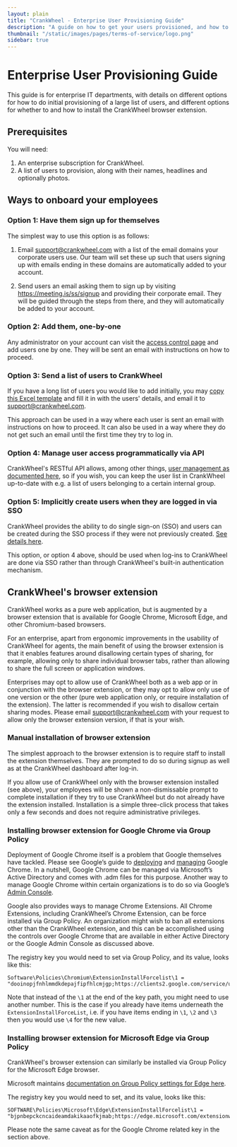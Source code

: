 ```yaml
---
layout: plain
title: "CrankWheel - Enterprise User Provisioning Guide"
description: "A guide on how to get your users provisioned, and how to install the CrankWheel extension if desired."
thumbnail: "/static/images/pages/terms-of-service/logo.png"
sidebar: true
---
```


# Enterprise User Provisioning Guide

This guide is for enterprise IT departments, with details on different options for how to do initial provisioning of a large list of users, and different options for whether to and how to install the CrankWheel browser extension.

## Prerequisites

You will need:
   1. An enterprise subscription for CrankWheel.
   1. A list of users to provision, along with their names, headlines and optionally photos.

## Ways to onboard your employees

### Option 1: Have them sign up for themselves

The simplest way to use this option is as follows:

1. Email [support@crankwheel.com](mailto:support@crankwheel.com) with a list of the email domains your corporate users use. Our team will set these up such that users signing up with emails ending in these domains are automatically added to your account.

1. Send users an email asking them to sign up by visiting https://meeting.is/ss/signup and providing their corporate email. They will be guided through the steps from there, and they will automatically be added to your account.

### Option 2: Add them, one-by-one

Any administrator on your account can visit the [access control page](https://meeting.is/ss/user_access) and add users one by one. They will be sent an email with instructions on how to proceed.

### Option 3: Send a list of users to CrankWheel

If you have a long list of users you would like to add initially, you may [copy this Excel template](https://drive.google.com/file/d/1YUgMJjrC5SaMJK3EBAHHAJzagpxq4k7A/view?usp=sharing) and fill it in with the users' details, and email it to [support@crankwheel.com](mailto:support@crankwheel.com).

This approach can be used in a way where each user is sent an email with instructions on how to proceed. It can also be used in a way where they do not get such an email until the first time they try to log in.

### Option 4: Manage user access programmatically via API

CrankWheel's RESTful API allows, among other things, [user management as documented here](https://documenter.getpostman.com/view/1953706/crankwheel-restful-api/713cbLC#774e53ed-58f0-4ff2-8aff-8e2eba1bf5de), so if you wish, you can keep the user list in CrankWheel up-to-date with e.g. a list of users belonging to a certain internal group.

### Option 5: Implicitly create users when they are logged in via SSO

CrankWheel provides the ability to do single sign-on (SSO) and users can be created during the SSO process if they were not previously created. [See details here](/enterprise-sso-integration/).

This option, or option 4 above, should be used when log-ins to CrankWheel are done via SSO rather than through CrankWheel's built-in authentication mechanism.

## CrankWheel's browser extension

CrankWheel works as a pure web application, but is augmented by a browser extension that is available for Google Chrome, Microsoft Edge, and other Chromium-based browsers.

For an enterprise, apart from ergonomic improvements in the usability of CrankWheel for agents, the main benefit of using the browser extension is that it enables features around disallowing certain types of sharing, for example, allowing only to share individual browser tabs, rather than allowing to share the full screen or application windows.

Enterprises may opt to allow use of CrankWheel both as a web app or in conjunction with the browser extension, or they may opt to allow only use of one version or the other (pure web application only, or require installation of the extension). The latter is recommended if you wish to disallow certain sharing modes. Please email [support@crankwheel.com](mailto:support@crankwheel.com) with your request to allow only the browser extension version, if that is your wish.

### Manual installation of browser extension

The simplest approach to the browser extension is to require staff to install the extension themselves. They are prompted to do so during signup as well as at the CrankWheel dashboard after log-in.

If you allow use of CrankWheel only with the browser extension installed (see above), your employees will be shown a non-dismissable prompt to complete installation if they try to use CrankWheel but do not already have the extension installed. Installation is a simple three-click process that takes only a few seconds and does not require administrative privileges.

### Installing browser extension for Google Chrome via Group Policy

Deployment of Google Chrome itself is a problem that Google themselves
have tackled. Please see Google’s guide to [deploying](https://support.google.com/chrome/a/answer/3115278?hl=en) and [managing](https://support.google.com/chrome/a/answer/3115278?hl=en) Google Chrome. In a
nutshell, Google Chrome can be managed via Microsoft’s Active Directory and comes with
.adm files for this purpose. Another way to manage Google Chrome within certain organizations
is to do so via Google’s [Admin Console](https://support.google.com/chrome/a/answer/2657289).

Google also provides ways to manage Chrome Extensions. All Chrome Extensions, including
CrankWheel’s Chrome Extension, can be force installed via Group Policy. An organization might
wish to ban all extensions other than the CrankWheel extension, and this can be accomplished
using the controls over Google Chrome that are available in either Active Directory or the
Google Admin Console as discussed above.

The registry key you would need to set via Group Policy, and its value, looks like this:

```
Software\Policies\Chromium\ExtensionInstallForcelist\1 =
"dooinopjfnhlmmdkdepajfipfhlcmjgp;https://clients2.google.com/service/update2/crx"
```

Note that instead of the `\1` at the end of the key path, you might need to use another
number. This is the case if you already have items underneath the `ExtensionInstallForceList`,
i.e. if you have items ending in `\1`, `\2` and `\3` then you would use `\4` for the new value.

### Installing browser extension for Microsoft Edge via Group Policy

CrankWheel's browser extension can similarly be installed via Group Policy for the Microsoft Edge browser.

Microsoft maintains [documentation on Group Policy settings for Edge here](https://docs.microsoft.com/en-us/deployedge/microsoft-edge-policies).

The registry key you would need to set, and its value, looks like this:

```
SOFTWARE\Policies\Microsoft\Edge\ExtensionInstallForcelist\1 = "bjpnbepckcncaideamdakikaaofkjmab;https://edge.microsoft.com/extensionwebstorebase/v1/crx"
```

Please note the same caveat as for the Google Chrome related key in the section above.
